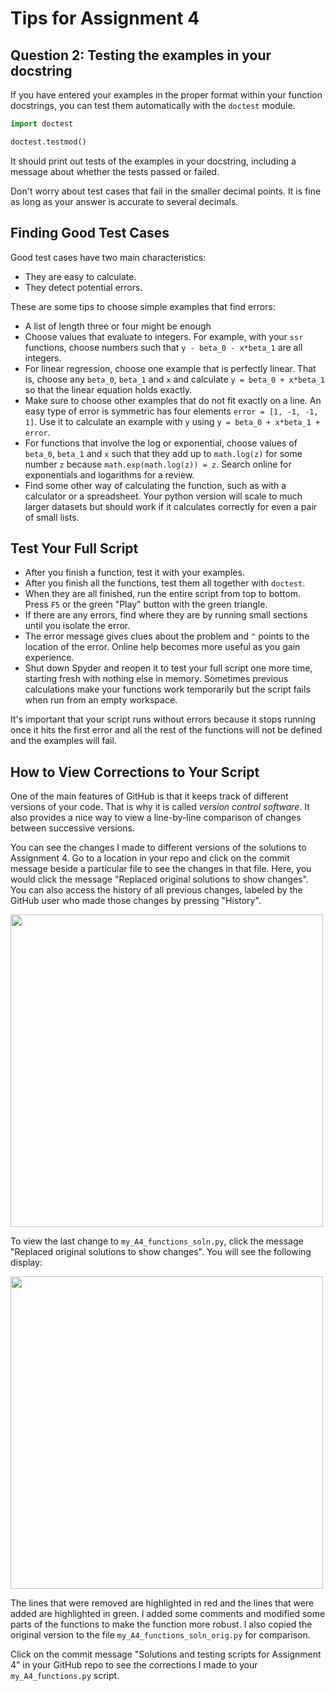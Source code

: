 # Tips for Assignment 4


## Question 2: Testing the examples in your docstring

If you have entered your examples in the proper format within your function docstrings, 
you can test them automatically with the ```doctest``` module. 

```python
import doctest

doctest.testmod()
```

It should print out tests of the examples in your docstring, 
including a message about whether the tests passed or failed. 

Don't worry about test cases that fail in the smaller decimal points.
It is fine as long as your answer is accurate to several decimals. 


## Finding Good Test Cases

Good test cases have two main characteristics:
- They are easy to calculate.
- They detect potential errors.

These are some tips to choose simple examples that find errors: 
- A list of length three or four might be enough
- Choose values that evaluate to integers. 
For example, with your ```ssr``` functions, 
choose numbers such that ```y - beta_0 - x*beta_1``` are all integers. 
- For linear regression, choose one example that is perfectly linear. 
That is, choose any ```beta_0```, ```beta_1``` and ```x``` 
and calculate ```y = beta_0 + x*beta_1``` so that the linear equation holds exactly.
- Make sure to choose other examples that do not fit exactly on a line. 
An easy type of error is symmetric has four elements ```error = [1, -1, -1, 1]```.
Use it to calculate an example with ```y``` 
using ```y = beta_0 + x*beta_1 + error```.
- For functions that involve the log or exponential, choose values of 
```beta_0```, ```beta_1``` and ```x``` such that they add up to ```math.log(z)``` for some number ```z``` because ```math.exp(math.log(z)) = z```. 
Search online for exponentials and logarithms for a review. 
- Find some other way of calculating the function, such as with a calculator or a spreadsheet. Your python version will scale to much larger datasets but should work if it calculates correctly for even a pair of small lists. 


## Test Your Full Script

- After you finish a function, test it with your examples. 
- After you finish all the functions, test them all together with ```doctest```. 
- When they are all finished, run the entire script from top to bottom. 
Press ```F5``` or the green "Play" button with the green triangle.
- If there are any errors, find where they are by running small sections until you isolate the error. 
- The error message gives clues about the problem and ```^``` points to the location of the error. Online help becomes more useful as you gain experience. 
- Shut down Spyder and reopen it to test your full script one more time, 
starting fresh with nothing else in memory. 
Sometimes previous calculations make your functions work temporarily 
but the script fails when run from an empty workspace. 

It's important that your script runs without errors because it stops running once it hits the first error and all the rest of the functions will not be defined
and the examples will fail. 


## How to View Corrections to Your Script

One of the main features of GitHub is that it keeps track
of different versions of your code. 
That is why it is called *version control software*. 
It also provides a nice way to view a line-by-line comparison of changes between successive versions. 

You can see the changes I made to different versions of the solutions to Assignment 4. 
Go to a location in your repo and click on the commit message beside a particular file to see the changes in that file. 
Here, you would click the message 
"Replaced original solutions to show changes". 
You can also access the history of all previous changes, 
labeled by the GitHub user who made those changes by pressing "History". 

<img src="Images/How_to_View_Changes.png" width="500"/>


To view the last change to ```my_A4_functions_soln.py```, 
click the message 
"Replaced original solutions to show changes". 
You will see the following display:


<img src="Images/View_of_Changes.png" width="500"/>

The lines that were removed are highlighted in red 
and the lines that were added are highlighted in green. 
I added some comments and modified some parts of the functions
to make the function more robust. 
I also copied the original version to the file 
```my_A4_functions_soln_orig.py``` 
for comparison. 

Click on the commit message 
"Solutions and testing scripts for Assignment 4"
in your GitHub repo to see the corrections I made to your 
```my_A4_functions.py``` script.


